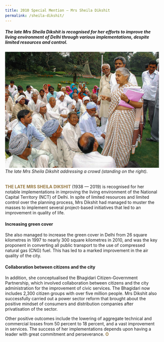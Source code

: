 ```yaml
---
title: 2010 Special Mention — Mrs Sheila Dikshit
permalink: /sheila-dikshit/
---
```


##### The late Mrs Sheila Dikshit is recognised for her efforts to improve the living environment of Delhi through various implementations, despite limited resources and control.

###### ![Sheila Dikshit](/images/special-mentions/sheila-dikshit.jpg)*The late Mrs Sheila Dikshit addressing a crowd (standing on the right).*

<b><font color="#967942">THE LATE MRS SHEILA DIKSHIT</font></b> (1938 — 2019) is recognised for her notable implementations in improving the living environment of the National Capital Territory (NCT) of Delhi. In spite of limited resources and limited control over the planning process, Mrs Dikshit had managed to muster the masses to implement several project-based initiatives that led to an improvement in quality of life. 

#### **Increasing green cover**

She also managed to increase the green cover in Delhi from 26 square kilometres in 1997 to nearly 300 square kilometres in 2010, and was the key proponent in converting all public transport to the use of compressed natural gas (CNG) fuel. This has led to a marked improvement in the air quality of the city.

#### **Collaboration between citizens and the city**

In addition, she conceptualised the Bhagidari Citizen-Government Partnership, which involved collaboration between citizens and the city administration for the improvement of civic services. The Bhagidari now includes 2,300 citizen groups with over five million people. Mrs Dikshit also successfully carried out a power sector reform that brought about the positive mindset of consumers and distribution companies after privatisation of the sector. 

Other positive outcomes include the lowering of aggregate technical and commercial losses from 50 percent to 18 percent, and a vast improvement in services. The success of her implementations depends upon having a leader with great commitment and perseverance. **<font color="#967942">O</font>**

